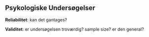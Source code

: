 ## Psykologiske Undersøgelser


**Reliabilitet**: kan det gantages?

**Validitet**: er undersøgelsen troværdig? sample size? er den general? 